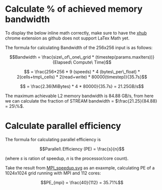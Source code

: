 
# Calculate % of achieved memory bandwidth
To display the below inline math correctly, make sure to have the [xhub](https://github.com/nschloe/xhub) chrome extension as github does not support LaTex Math yet.

The formula for calculating Bandwidth of the 256x256 input is as follows:

```math
Bandwidth = \frac{size\_of\_one\_grid * (timestep(params.maxIters))}{Elapsed\ Compute\ Time}
```

```math
    = \frac{256*256 * 9 (speeds) * 4 (bytes\_per\_float) * 2(cells+tmp\_cells) * 2(read+write) * 80000(timestep)}{35.7s}
```

```math
    = \frac{2.36(MiBytes) * 4 * 80000}{35.7s} = 21.25GB/s
```
 The maximum achievable L2 memory bandwidth is 84.88 GB/s, from here we can calculate the fraction of STREAM bandwidth = $`\frac{21.25}{84.88} = 25\%`$.

# Calculate parallel efficiency
The formula for calculating parallel efficiency is
```math
Parallel\ Efficiency (PE) = \frac{s}{n}
```
(where $`s`$ is ration of speedup, $`n`$ is the processor/core count).

Take the result from [MPI_speedup.svg](../plot/MPI/svg/MPI_speedup.svg) as an exaxmple, calculating PE of a 1024x1024 grid running with MPI and 112 cores:
```math
PE_{mpi} = \frac{40}{112} = 35.71%
```
